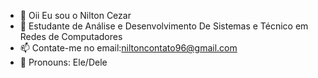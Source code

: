 - 👋 Oii Eu sou o Nilton Cezar
- 🌱 Estudante de Análise e Desenvolvimento De Sistemas e Técnico em Redes de Computadores
- 📫  Contate-me no email:niltoncontato96@gmail.com
- 🖤 Pronouns: Ele/Dele
<!---
Niltoncezaar/Niltoncezaar is a ✨ special ✨ repository because its `README.md` (this file) appears on your GitHub profile.
You can click the Preview link to take a look at your changes.
--->
